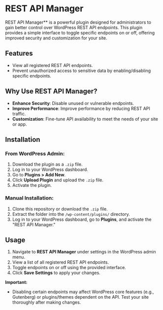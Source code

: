 # REST API Manager

REST API Manager** is a powerful plugin designed for administrators to gain better control over WordPress REST API endpoints. This plugin provides a simple interface to toggle specific endpoints on or off, offering improved security and customization for your site.

## Features

- View all registered REST API endpoints.
- Prevent unauthorized access to sensitive data by enabling/disabling specific endpoints.

## Why Use REST API Manager?

- **Enhance Security**: Disable unused or vulnerable endpoints.
- **Improve Performance**: Improve performance by reducing REST API traffic.
- **Customization**: Fine-tune API availability to meet the needs of your site or app.

## Installation

### From WordPress Admin:

1. Download the plugin as a `.zip` file.
2. Log in to your WordPress dashboard.
3. Go to **Plugins > Add New**.
4. Click **Upload Plugin** and upload the `.zip` file.
5. Activate the plugin.

### Manual Installation:

1. Clone this repository or download the `.zip` file.
2. Extract the folder into the `/wp-content/plugins/` directory.
3. Log in to your WordPress dashboard, go to **Plugins**, and activate the "REST API Manager."

## Usage

1. Navigate to **REST API Manager** under settings in the WordPress admin menu.
2. View a list of all registered REST API endpoints.
3. Toggle endpoints on or off using the provided interface.
4. Click **Save Settings** to apply your changes.

**Important:**
- Disabling certain endpoints may affect WordPress core features (e.g., Gutenberg) or plugins/themes dependent on the API. Test your site thoroughly after making changes.
